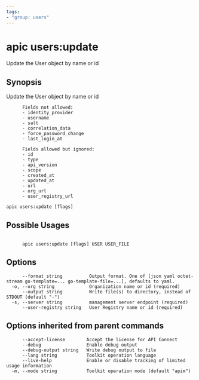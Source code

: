 ```yaml
---
tags:
- "group: users"
---
```

# apic users:update

Update the User object by name or id

## Synopsis

Update the User object by name or id
          
          Fields not allowed:
          - identity_provider
          - username
          - salt
          - correlation_data
          - force_password_change
          - last_login_at
          
          Fields allowed but ignored:
          - id
          - type
          - api_version
          - scope
          - created_at
          - updated_at
          - url
          - org_url
          - user_registry_url

```
apic users:update [flags]
```

## Possible Usages

```

      apic users:update [flags] USER USER_FILE

```

## Options

```
      --format string          Output format. One of [json yaml octet-stream go-template=... go-template-file=...], defaults to yaml.
  -o, --org string             Organization name or id (required)
      --output string          Write file(s) to directory, instead of STDOUT (default "-")
  -s, --server string          management server endpoint (required)
      --user-registry string   User Registry name or id (required)
```

## Options inherited from parent commands

```
      --accept-license        Accept the license for API Connect
      --debug                 Enable debug output
      --debug-output string   Write debug output to file
      --lang string           Toolkit operation language
      --live-help             Enable or disable tracking of limited usage information
  -m, --mode string           Toolkit operation mode (default "apim")
```
